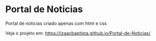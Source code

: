 # Portal de Noticias
 
Portal de noticias criado apenas com html e css

Veja o projeto em: https://izaacbaptista.github.io/Portal-de-Noticias/
